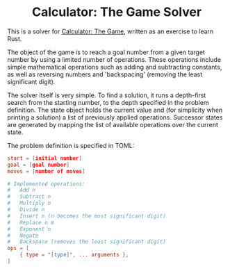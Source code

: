 <center>
<h1>Calculator: The Game Solver</h1>
</center>

This is a solver for [Calculator: The Game](https://itunes.apple.com/us/app/calculator-the-game/id1243055750), written as an exercise to learn Rust.

The object of the game is to reach a goal number from a given target number by using a limited number of operations. These operations include simple mathematical operations such as adding and subtracting constants, as well as reversing numbers and 'backspacing' (removing the least significant digit).

The solver itself is very simple. To find a solution, it runs a depth-first search from the starting number, to the depth specified in the problem definition. The state object holds the current value and (for simplicity when printing a solution) a list of previously applied operations. Successor states are generated by mapping the list of available operations over the current state.

The problem definition is specified in TOML:

```toml
start = [initial number]
goal = [goal number]
moves = [number of moves]

# Implemented operations:
#   Add n
#   Subtract n
#   Multiply n
#   Divide n
#   Insert n (n becomes the most significant digit)
#   Replace n m
#   Exponent n
#   Negate
#   Backspace (removes the least significant digit)
ops = [
    { type = "[type]", ... arguments },
]

```

